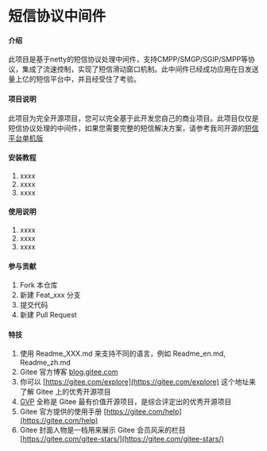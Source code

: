 # 短信协议中间件

#### 介绍
此项目是基于netty的短信协议处理中间件，支持CMPP/SMGP/SGIP/SMPP等协议，集成了流速控制，实现了短信滑动窗口机制。此中间件已经成功应用在日发送量上亿的短信平台中，并且经受住了考验。

#### 项目说明
此项目为完全开源项目，您可以完全基于此开发您自己的商业项目。此项目仅仅是短信协议处理的中间件，如果您需要完整的短信解决方案，请参考我司开源的[短信平台单机版](https://gitee.com/zhuang-dian/sms-platform-stand-alone)

#### 安装教程

1.  xxxx
2.  xxxx
3.  xxxx

#### 使用说明

1.  xxxx
2.  xxxx
3.  xxxx

#### 参与贡献

1.  Fork 本仓库
2.  新建 Feat_xxx 分支
3.  提交代码
4.  新建 Pull Request


#### 特技

1.  使用 Readme\_XXX.md 来支持不同的语言，例如 Readme\_en.md, Readme\_zh.md
2.  Gitee 官方博客 [blog.gitee.com](https://blog.gitee.com)
3.  你可以 [https://gitee.com/explore](https://gitee.com/explore) 这个地址来了解 Gitee 上的优秀开源项目
4.  [GVP](https://gitee.com/gvp) 全称是 Gitee 最有价值开源项目，是综合评定出的优秀开源项目
5.  Gitee 官方提供的使用手册 [https://gitee.com/help](https://gitee.com/help)
6.  Gitee 封面人物是一档用来展示 Gitee 会员风采的栏目 [https://gitee.com/gitee-stars/](https://gitee.com/gitee-stars/)
